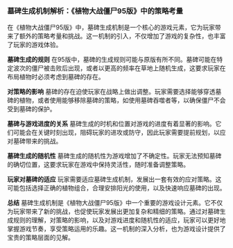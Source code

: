 ### 墓碑生成机制解析：《植物大战僵尸95版》中的策略考量

在《植物大战僵尸95版》中，墓碑生成机制是一个核心的游戏元素，它为玩家带来了额外的策略考量和挑战。这一机制的引入，不仅增加了游戏的复杂性，也丰富了玩家的游戏体验。

**墓碑生成的规则**
在95版中，墓碑的生成规则可能与原版有所不同。墓碑可能在特定波次的僵尸被击败后出现，或者以更高的频率在草地上随机生成，这要求玩家在布局植物时必须考虑到墓碑的存在。

**对策略的影响**
墓碑的存在迫使玩家在战略上做出调整。玩家需要选择能够穿透墓碑的植物，或者使用能够移除墓碑的策略，如使用墓碑吞噬者等，以确保僵尸不会受到墓碑的保护。

**墓碑与游戏进度的关系**
墓碑生成的时机和位置对游戏的进度有着显著的影响。它们可能会在关键时刻出现，阻碍玩家的进攻或防守，因此玩家需要提前规划，以应对墓碑带来的挑战。

**墓碑生成的随机性**
墓碑生成的随机性为游戏增加了不确定性。玩家无法预知墓碑的确切位置，这要求玩家在游戏中保持灵活性，随时准备调整策略。

**玩家对墓碑的适应**
玩家需要适应墓碑生成机制，发展出一套有效的应对策略。这可能包括选择正确的植物组合，合理安排阳光的使用，以及快速响应墓碑的出现。

**总结**
墓碑生成机制是《植物大战僵尸95版》中一个重要的游戏设计元素。它不仅为玩家带来了新的挑战，也促使玩家发展出更加复杂和精细的策略。通过对墓碑生成规则的理解，对策略的影响，以及对游戏进度和随机性的适应，玩家可以更好地掌握游戏节奏，享受策略运用的乐趣。这一机制的深入分析，也为游戏设计提供了宝贵的策略层面的见解。